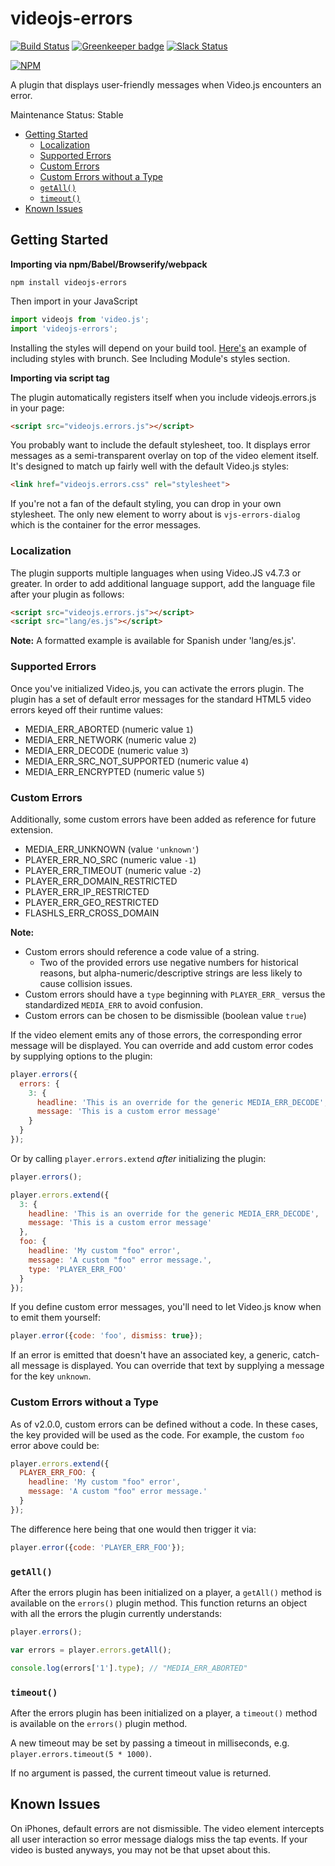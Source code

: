 # videojs-errors

[![Build Status](https://travis-ci.org/brightcove/videojs-errors.svg?branch=master)](https://travis-ci.org/brightcove/videojs-errors)
[![Greenkeeper badge](https://badges.greenkeeper.io/brightcove/videojs-errors.svg)](https://greenkeeper.io/)
[![Slack Status](http://slack.videojs.com/badge.svg)](http://slack.videojs.com)

[![NPM](https://nodei.co/npm/videojs-errors.png?downloads=true&downloadRank=true)](https://nodei.co/npm/videojs-errors/)

A plugin that displays user-friendly messages when Video.js encounters an error.

Maintenance Status: Stable

<!-- START doctoc generated TOC please keep comment here to allow auto update -->
<!-- DON'T EDIT THIS SECTION, INSTEAD RE-RUN doctoc TO UPDATE -->


- [Getting Started](#getting-started)
  - [Localization](#localization)
  - [Supported Errors](#supported-errors)
  - [Custom Errors](#custom-errors)
  - [Custom Errors without a Type](#custom-errors-without-a-type)
  - [`getAll()`](#getall)
  - [`timeout()`](#timeout)
- [Known Issues](#known-issues)

<!-- END doctoc generated TOC please keep comment here to allow auto update -->

## Getting Started
**Importing via npm/Babel/Browserify/webpack**
```shell
npm install videojs-errors
```

Then import in your JavaScript
```js
import videojs from 'video.js';
import 'videojs-errors';
```

Installing the styles will depend on your build tool.
[Here's](http://brunch.io/docs/using-modules) an example of including styles with brunch. See Including Module's styles section.


**Importing via script tag**

The plugin automatically registers itself when you include videojs.errors.js in your page:

```html
<script src="videojs.errors.js"></script>
```

You probably want to include the default stylesheet, too. It displays error messages as a semi-transparent overlay on top of the video element itself. It's designed to match up fairly well with the default Video.js styles:

```html
<link href="videojs.errors.css" rel="stylesheet">
```

If you're not a fan of the default styling, you can drop in your own stylesheet. The only new element to worry about is `vjs-errors-dialog` which is the container for the error messages.

### Localization
The plugin supports multiple languages when using Video.JS v4.7.3 or greater. In order to add additional language support, add the language file after your plugin as follows:

```html
<script src="videojs.errors.js"></script>
<script src="lang/es.js"></script>
```

**Note:** A formatted example is available for Spanish under 'lang/es.js'.

### Supported Errors

Once you've initialized Video.js, you can activate the errors plugin. The plugin has a set of default error messages for the standard HTML5 video errors keyed off their runtime values:

- MEDIA_ERR_ABORTED (numeric value `1`)
- MEDIA_ERR_NETWORK (numeric value `2`)
- MEDIA_ERR_DECODE (numeric value `3`)
- MEDIA_ERR_SRC_NOT_SUPPORTED (numeric value `4`)
- MEDIA_ERR_ENCRYPTED (numeric value `5`)

### Custom Errors

Additionally, some custom errors have been added as reference for future extension.

- MEDIA_ERR_UNKNOWN (value `'unknown'`)
- PLAYER_ERR_NO_SRC (numeric value `-1`)
- PLAYER_ERR_TIMEOUT (numeric value `-2`)
- PLAYER_ERR_DOMAIN_RESTRICTED
- PLAYER_ERR_IP_RESTRICTED
- PLAYER_ERR_GEO_RESTRICTED
- FLASHLS_ERR_CROSS_DOMAIN

**Note:**

- Custom errors should reference a code value of a string.
  - Two of the provided errors use negative numbers for historical reasons, but alpha-numeric/descriptive strings are less likely to cause collision issues.
- Custom errors should have a `type` beginning with `PLAYER_ERR_` versus the standardized `MEDIA_ERR` to avoid confusion.
- Custom errors can be chosen to be dismissible (boolean value `true`)

If the video element emits any of those errors, the corresponding error message will be displayed. You can override and add custom error codes by supplying options to the plugin:

```js
player.errors({
  errors: {
    3: {
      headline: 'This is an override for the generic MEDIA_ERR_DECODE',
      message: 'This is a custom error message'
    }
  }
});
```

Or by calling `player.errors.extend` _after_ initializing the plugin:

```js
player.errors();

player.errors.extend({
  3: {
    headline: 'This is an override for the generic MEDIA_ERR_DECODE',
    message: 'This is a custom error message'
  },
  foo: {
    headline: 'My custom "foo" error',
    message: 'A custom "foo" error message.',
    type: 'PLAYER_ERR_FOO'
  }
});
```

If you define custom error messages, you'll need to let Video.js know when to emit them yourself:

```js
player.error({code: 'foo', dismiss: true});
```

If an error is emitted that doesn't have an associated key, a generic, catch-all message is displayed. You can override that text by supplying a message for the key `unknown`.

### Custom Errors without a Type

As of v2.0.0, custom errors can be defined without a code. In these cases, the key provided will be used as the code. For example, the custom `foo` error above could be:

```js
player.errors.extend({
  PLAYER_ERR_FOO: {
    headline: 'My custom "foo" error',
    message: 'A custom "foo" error message.'
  }
});
```

The difference here being that one would then trigger it via:

```js
player.error({code: 'PLAYER_ERR_FOO'});
```

### `getAll()`

After the errors plugin has been initialized on a player, a `getAll()` method is available on the `errors()` plugin method. This function returns an object with all the errors the plugin currently understands:

```js
player.errors();

var errors = player.errors.getAll();

console.log(errors['1'].type); // "MEDIA_ERR_ABORTED"
```

### `timeout()`

After the errors plugin has been initialized on a player, a `timeout()` method is available on the `errors()` plugin method.

A new timeout may be set by passing a timeout in milliseconds, e.g. `player.errors.timeout(5 * 1000)`.

If no argument is passed, the current timeout value is returned.

## Known Issues

On iPhones, default errors are not dismissible. The video element intercepts all user interaction so error message dialogs miss the tap events. If your video is busted anyways, you may not be that upset about this.
